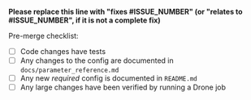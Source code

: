 **Please replace this line with "fixes #ISSUE_NUMBER" (or "relates to #ISSUE_NUMBER", if it is not a complete fix)**

Pre-merge checklist:

* [ ] Code changes have tests
* [ ] Any changes to the config are documented in `docs/parameter_reference.md`
* [ ] Any new _required_ config is documented in `README.md`
* [ ] Any large changes have been verified by running a Drone job
